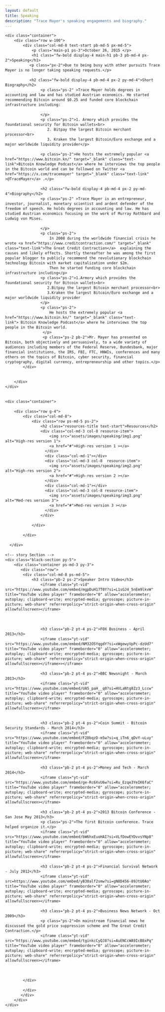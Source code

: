 ```yaml
---
layout: default
title: Speaking
description: "Trace Mayer's speaking engagements and biography."
---
```


<html>
<body>

   <!-- Main Section -->
    <div class="container">
        <div class="row w-100">
            <div class="col-md-8 text-start pb-md-5 px-md-5">
                <p class="main-p1 ps-3">October 26, 2015 </p>
                <h1 class="fw-bold display-4 main-h1 pb-3 pb-md-4 px-2">Speaking</h1>
               <p class="px-2">Due to being busy with other pursuits Trace Mayer is no longer taking speaking requests.</p>
               
               <h2 class="fw-bold display-4 pb-md-4 px-2 py-md-4">Short Biography</h2>
                    <p class="ps-2" >Trace Mayer holds degrees in accounting and law and has studied Austrian economics. He started recommending Bitcoin around $0.25 and funded core blockchain infrastructure including:
                       
                    </p>
                    <p class="ps-2">1. Armory which provides the foundational security for Bitcoin wallets<br>
                       2. Bitpay the largest Bitcoin merchant processor<br>
                       3. Kraken the largest Bitcoin/Euro exchange and a major worldwide liquidity provider</p>

                    <p class="ps-2">He hosts the extremely popular <a href="https://www.bitcoin.kn/" target="_blank" class="text-link">Bitcoin Knowledge Podcast</a> where he interviews the top people in the Bitcoin world and can be followed on Twitter <a href="https://x.com/tracemayer" target="_blank" class="text-link" >@TraceMayer</a> .</p>

                    <h2 class="fw-bold display-4 pb-md-4 px-2 py-md-4">Biography</h2>
                    <p class="ps-2" >Trace Mayer is an entrepreneur, investor, journalist, monetary scientist and ardent defender of the freedom of speech. He holds degrees in accounting and law. He has studied Austrian economics focusing on the work of Murray Rothbard and Ludwig von Mises.
                       
                    </p>
                    <p class="ps-2">
                        In 2008 during the worldwide financial crisis he wrote <a href="https://www.creditcontraction.com/" target="_blank" class="text-link">The Great Credit Contraction</a>  explaining the causes and likely effects. Shortly thereafter he was among the first popular blogger to publicly recommend the revolutionary blockchain technology Bitcoin with market capitalization under $2m.
                        Then he started funding core blockchain infrastructure including</p>
                    <p class="ps-2">1.Armory which provides the foundational security for Bitcoin wallets<br>
                       2.Bitpay the largest Bitcoin merchant processor<br>
                       3.Kraken the largest Bitcoin/Euro exchange and a major worldwide liquidity provider
                    </p>
                    <p class="ps-2">
                        He hosts the extremely popular <a href="https://www.bitcoin.kn/" target="_blank" class="text-link"> Bitcoin Knowledge Podcast</a> where he interviews the top people in the Bitcoin world.
                     </p>
                     <p class="ps-2 pb-2">Mr. Mayer has presented on Bitcoin, both objectively and persuasively, to a wide variety of audiences including members of the Federal Reserve, Bundesbank, major financial institutions, the IRS, FBI, FTC, HNWIs, conferences and many others on the topics of Bitcoin, cyber security, financial cryptography, digital currency, entrepreneurship and other topics.</p>
            </div>

            
        </div>
    </div>


    <div class="container">
       
        <div class="row g-4">
            <div class="col-md-8">
                <div class="row ps-md-5 ps-2">
                    <h2 class="resources-title text-start">Resources</h2>
                    <div class="col-md-3 col-8 resource-item">
                        <img src="assets/images/speaking/img1.png" alt="High-res version 1">
                        <a href="#">High-res version 1 ></a>
                      </div>
                      <div class="col-md-1"></div>
                      <div class="col-md-3 col-8  resource-item">
                        <img src="assets/images/speaking/img2.png" alt="High-res version 2">
                        <a href="#">High-res version 2 ></a>
                      </div>
                      <div class="col-md-1"></div>
                      <div class="col-md-3 col-8 resource-item">
                        <img src="assets/images/speaking/img3.png" alt="Med-res version 3">
                        <a href="#">Med-res version 3 ></a>
                      </div>
                    </div>
                    
                </div>
                
            </div>
          
      </div>

    <!-- story Section -->
    <div class="black-section py-5">
        <div class="container ps-md-3 py-3">
           <div class="row">
            <div class="col-md-8 ps-md-5">
                <h3 class="pb-2 ps-2">Speaker Intro Video</h3>
                    <iframe class="yt-vid" src="https://www.youtube.com/embed/mgpDuH17T0Y?si=L1sGJ4_5nEm9lkvW" title="YouTube video player" frameborder="0" allow="accelerometer; autoplay; clipboard-write; encrypted-media; gyroscope; picture-in-picture; web-share" referrerpolicy="strict-origin-when-cross-origin" allowfullscreen></iframe>
                    

                   
                    <h3 class="pb-2 pt-4 ps-2">FOX Business - April 2013</h3>
                    <iframe class="yt-vid" src="https://www.youtube.com/embed/NM32O5YqgdY?si=xWgewyVpPc-dzUd7" title="YouTube video player" frameborder="0" allow="accelerometer; autoplay; clipboard-write; encrypted-media; gyroscope; picture-in-picture; web-share" referrerpolicy="strict-origin-when-cross-origin" allowfullscreen></iframe>></iframe>

                    <h3 class="pb-2 pt-4 ps-2">BBC Newsnight - March 2013</h3>
                    <iframe class="yt-vid" src="https://www.youtube.com/embed/UA5_paH__q0?si=HVLaNtg8Zz3_Lccw" title="YouTube video player" frameborder="0" allow="accelerometer; autoplay; clipboard-write; encrypted-media; gyroscope; picture-in-picture; web-share" referrerpolicy="strict-origin-when-cross-origin" allowfullscreen></iframe>
                    

                    <h3 class="pb-2 pt-4 ps-2">Coin Summit - Bitcoin Security Standards - March 2014</h3>
                    <iframe class="yt-vid" src="https://www.youtube.com/embed/F28bqzD-m5w?si=q_iTn6_qDvY-uLuy" title="YouTube video player" frameborder="0" allow="accelerometer; autoplay; clipboard-write; encrypted-media; gyroscope; picture-in-picture; web-share" referrerpolicy="strict-origin-when-cross-origin" allowfullscreen></iframe>
                    
                    <h3 class="pb-2 pt-4 ps-2">Money and Tech - March 2014</h3>
                    <iframe class="yt-vid" src="https://www.youtube.com/embed/ge-Rc6XvU6w?si=Ru_Ezqe3YeIK6faC" title="YouTube video player" frameborder="0" allow="accelerometer; autoplay; clipboard-write; encrypted-media; gyroscope; picture-in-picture; web-share" referrerpolicy="strict-origin-when-cross-origin" allowfullscreen></iframe>
                    
                    <h3 class="pb-2 pt-4 ps-2">2013 Bitcoin Conference - San Jose May 2013</h3>
                    <p class="ps-2">The first Bitcoin conference. Trace helped organize it.</p>
                    <iframe class="yt-vid" src="https://www.youtube.com/embed/bW6hxEuoHAI?si=VLfDowEYDvvsYNp8" title="YouTube video player" frameborder="0" allow="accelerometer; autoplay; clipboard-write; encrypted-media; gyroscope; picture-in-picture; web-share" referrerpolicy="strict-origin-when-cross-origin" allowfullscreen></iframe>

                    <h3 class="pb-2 pt-4 ps-2">Financial Survival Network - July 2012</h3>
                    <iframe class="yt-vid" src=https://www.youtube.com/embed/yB30alf2smw?si=gN8D456-89JtU0Ao" title="YouTube video player" frameborder="0" allow="accelerometer; autoplay; clipboard-write; encrypted-media; gyroscope; picture-in-picture; web-share" referrerpolicy="strict-origin-when-cross-origin" allowfullscreen></iframe>

                    <h3 class="pb-2 pt-4 ps-2">Business News Network - Oct 2009</h3>
                    <p class="ps-2">On mainstream financial news he discussed the gold price suppression scheme and The Great Credit Contraction.</p>
                    <iframe class="yt-vid" src="https://www.youtube.com/embed/tginkcCyQJ8?si=AuENCcWA9IcB8xPq" title="YouTube video player" frameborder="0" allow="accelerometer; autoplay; clipboard-write; encrypted-media; gyroscope; picture-in-picture; web-share" referrerpolicy="strict-origin-when-cross-origin" allowfullscreen></iframe>
                    
                    

            </div>
               
            </div>
           </div>
        </div>
    </div>
</body>
</html>